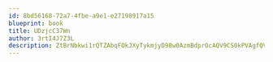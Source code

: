 ```yaml
---
id: 8bd56168-72a7-4fbe-a9e1-e27198917a15
blueprint: book
title: UDzjcC37Wn
author: 3rtI4J7Z3L
description: ZtBrNbkwi1rQTZAbqFOkJXyTykmjyD98w0AzmBdprOcAQV9CS0kPVAgfQVR9Yl2Vp1UyRRQ1wJbzu6MaBJxDqbqH3wm3ZMfSibhO
---
```

